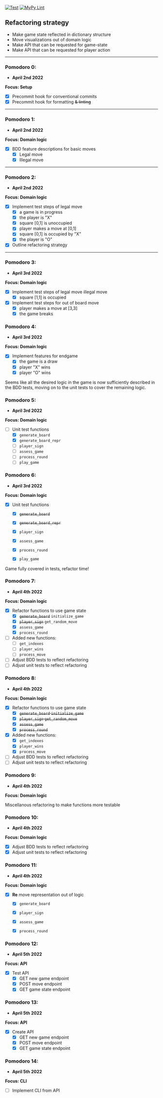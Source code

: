 [![Test](https://github.com/petereon/tic-tac-toe-due/actions/workflows/python-test.yml/badge.svg)](https://github.com/petereon/tic-tac-toe-due/actions/workflows/python-test.yml) [![MyPy Lint](https://github.com/petereon/tic-tac-toe-due/actions/workflows/python-lint.yml/badge.svg)](https://github.com/petereon/tic-tac-toe-due/actions/workflows/python-lint.yml)

## Refactoring strategy
- Make game state reflected in dictionary structure
- Move visualizations out of domain logic
- Make API that can be requested for game-state
- Make API that can be requested for player action

---


### Pomodoro 0:
- __April 2nd 2022__

__Focus: Setup__
- [x] Precommit hook for conventional commits
- [x] Precommit hook for formatting ~~& linting~~

---

### Pomodoro 1:
- __April 2nd 2022__

__Focus: Domain logic__
- [x] BDD feature descriptions for basic moves
    - [x] Legal move
    - [x] Illegal move

---

### Pomodoro 2:
- __April 2nd 2022__

__Focus: Domain logic__
- [X] Implement test steps of legal move
    - [X] a game is in progress
    - [X] the player is "X"
    - [X] square [0,1] is unoccupied
    - [X] player makes a move at [0,1]
    - [X] square [0,1] is occupied by "X"
    - [X] the player is "O"
- [X] Outline refactoring strategy

---


### Pomodoro 3:
- __April 3rd 2022__

__Focus: Domain logic__
- [x] Implement test steps of legal move illegal move
    - [x] square [1,1] is occupied
- [x] Implement test steps for out of board move
    - [x] player makes a move at [3,3]
    - [x] the game breaks

### Pomodoro 4:
- __April 3rd 2022__

__Focus: Domain logic__
- [x] Implement features for endgame
    - [x] the game is a draw
    - [x] player "X" wins
    - [x] player "O" wins

Seems like all the desired logic in the game is now sufficiently described in the BDD tests, moving on to the unit tests to cover the remaining logic.

### Pomodoro 5:
- __April 3rd 2022__

__Focus: Domain logic__
- [ ] Unit test functions
    - [x] `generate_board`
    - [x] `generate_board_repr`
    - [ ] `player_sign`
    - [ ] `assess_game`
    - [ ] `process_round`
    - [ ] `play_game`

### Pomodoro 6:
- __April 3rd 2022__

__Focus: Domain logic__
- [x] Unit test functions
    - [x] ~~`generate_board`~~
    - [x] ~~`generate_board_repr`~~
    - [x] `player_sign`
    - [x] `assess_game`
    - [x] `process_round`
    - [x] `play_game`


Game fully covered in tests, refactor time!


### Pomodoro 7:
- __April 4th 2022__

__Focus: Domain logic__
- [x] Refactor functions to use game state
    - [x] ~~`generate_board`~~ `initialize_game`
    - [x] ~~`player_sign`~~ `get_random_move` 
    - [x] `assess_game`
    - [x] `process_round`
- [ ] Added new functions:
    - [ ] `get_indexes`
    - [ ] `player_wins`
    - [ ] `process_move`
- [ ] Adjust BDD tests to reflect refactoring
- [ ] Adjust unit tests to reflect refactoring

### Pomodoro 8:
- __April 4th 2022__

__Focus: Domain logic__
- [x] Refactor functions to use game state
    - [x] ~~`generate_board` `initialize_game`~~
    - [x] ~~`player_sign` `get_random_move`~~
    - [x] ~~`assess_game`~~
    - [x] ~~`process_round`~~
- [x] Added new functions:
    - [x] `get_indexes`
    - [x] `player_wins`
    - [x] `process_move`
- [ ] Adjust BDD tests to reflect refactoring
- [ ] Adjust unit tests to reflect refactoring

### Pomodoro 9:

- __April 4th 2022__

__Focus: Domain logic__

Miscellanous refactoring to make functions more testable

### Pomodoro 10:
- __April 4th 2022__

__Focus: Domain logic__
- [x] Adjust BDD tests to reflect refactoring
- [x] Adjust unit tests to reflect refactoring

### Pomodoro 11:
- __April 4th 2022__

__Focus: Domain logic__
- [x] __Re__ move representation out of logic
    - [x] `generate_board`
    - [x] `player_sign`
    - [x] `assess_game`
    - [x] `process_round`


### Pomodoro 12:
- __April 5th 2022__

__Focus: API__
- [x] Test API
    - [x] GET new game endpoint
    - [x] POST move  endpoint
    - [x] GET game state endpoint

### Pomodoro 13:
- __April 5th 2022__

__Focus: API__
- [x] Create API
    - [x] GET new game endpoint
    - [x] POST move  endpoint
    - [x] GET game state endpoint

### Pomodoro 14:
- __April 5th 2022__

__Focus: CLI__
- [ ] Implement CLI from API